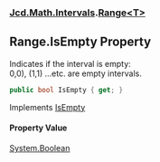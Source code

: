 ### [Jcd.Math.Intervals](Jcd.Math.Intervals.md 'Jcd.Math.Intervals').[Range&lt;T&gt;](Jcd.Math.Intervals.Range_T_.md 'Jcd.Math.Intervals.Range<T>')

## Range<T>.IsEmpty Property

Indicates if the interval is empty:  
0,0), (1,1) ...etc. are empty intervals.

```csharp
public bool IsEmpty { get; }
```

Implements [IsEmpty](Jcd.Math.Intervals.IInterval_T_.IsEmpty.md 'Jcd.Math.Intervals.IInterval<T>.IsEmpty')

#### Property Value
[System.Boolean](https://docs.microsoft.com/en-us/dotnet/api/System.Boolean 'System.Boolean')